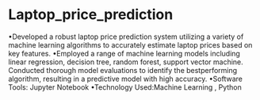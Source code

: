 # Laptop_price_prediction
•Developed a robust laptop price prediction system utilizing a variety
of machine learning algorithms to accurately estimate laptop prices
based on key features.
•Employed a range of machine learning models including linear
regression, decision tree, random forest, support vector machine.
Conducted thorough model evaluations to identify the bestperforming algorithm, resulting in a predictive model with high
accuracy.
•Software Tools: Jupyter Notebook
•Technology Used:Machine Learning , Python
